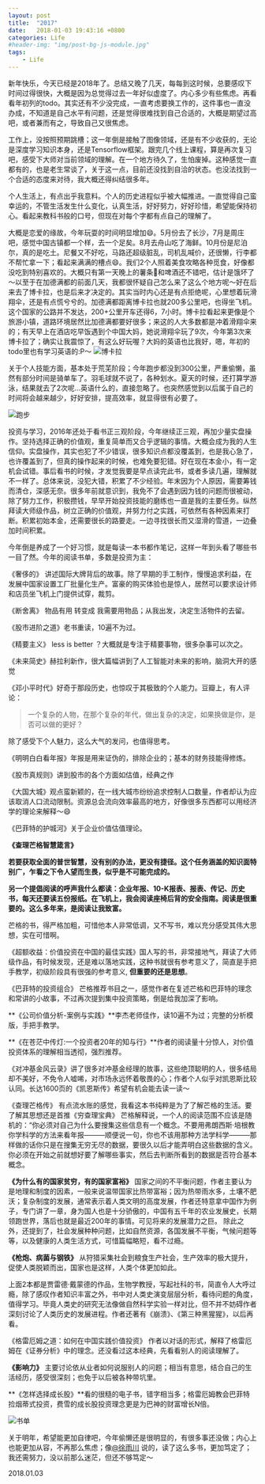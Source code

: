 ```yaml
---
layout: post
title:  "2017"
date:   2018-01-03 19:43:16 +0800
categories: Life
#header-img: "img/post-bg-js-module.jpg"
tags:
    - Life
---
```


新年快乐，今天已经是2018年了。总结又晚了几天，每每到这时候，总要感叹下时间过得很快，大概是因为总觉得过去一年好似虚度了。内心多少有些焦虑。再看看年初列的todo。其实还有不少没完成，一直考虑要换工作的，这件事也一直没办成，不知道是自己水平有问题，还是觉得很难找到自己合适的，大概是期望过高吧，或者兼而有之，导致自己又很焦虑。

工作上，没按照预期跳槽；这一年倒是接触了图像领域，还是有不少收获的，无论是深度学习知识本身，还是Tensorflow框架。跟完几个线上课程，算是再次复习吧，感受下大师对当前领域的理解。在一个地方待久了，生怕废掉。这种感觉一直都有的，也是老生常谈了，关于这一点，目前还没找到自洽的状态。也没法找到一个合适的态度来对待，我大概还得纠结很多年。

个人生活上，有点出乎我意料。个人的历史进程似乎被大幅推进。一直觉得自己蛮幸运的，不管生活发生什么变化，认真生活，好好努力，好好珍惜，希望能保持初心。看起来教科书般的口号，但现在对每个字都有点自己的理解了。

大概是恋爱的缘故，今年玩耍的时间明显增加😄。5月份去了长沙，7月是周庄吧，感觉中国古镇都一个样，去一个足矣。8月去舟山吃了海鲜。10月份是尼泊尔，真的是吃土。尼餐又不好吃，马路还超级脏乱，司机乱喊价，还很懒，行李都不帮忙拿一下；看起来满满的槽点😄。我们2个人照着美食攻略各种觅食，好像都没吃到特别喜欢的。大概只有第一天晚上的薯条🍟和啤酒还不错吧，估计是饿坏了～以至于在加德满都的前面几天，我都很怀疑自己怎么来了这么个地方呢～好在后来去了博卡拉，也是后来才决定的。其实当时内心还是有点拒绝呢，心里想着玩滑翔伞，还是有点慌兮兮的。加德满都距离博卡拉也就200多公里吧，也得坐飞机。这个国家的公路并不发达，200+公里开车还得6，7小时。博卡拉看起来更像是个旅游小镇，道路环境居然比加德满都要好很多；来这的人大多数都是冲着滑翔伞来的；有天早上在酒店吃早饭遇到个中国大妈，她说滑翔伞玩了9次，今年第3次来博卡拉了；确实让我震惊了，有这么好玩喔？大妈的英语也比我好，嗯，年初的todo里也有学习英语的:P～
![博卡拉](https://raw.githubusercontent.com/y521263/y521263.github.io/master/img/article/2017/IMG_5137.JPG)

关于个人技能方面，基本处于荒芜阶段；今年跑步都没到300公里，严重偷懒，虽然有部分时间是骑单车了。羽毛球就不说了，各种划水。夏天的时候，还打算学游泳，结果就去了2次呢...英语什么的，直接忽略了。也突然感觉到以后属于自己的时间将会越来越少，好好安排，提高效率，就显得很有必要了。

![跑步](https://raw.githubusercontent.com/y521263/y521263.github.io/master/img/article/2017/IMG_5700.PNG)

投资与学习，2016年还处于看书正三观阶段，今年继续正三观，再加少量实盘操作。坚持选择正确的价值观，重复简单而又合乎逻辑的事情。大概会成为我的人生信仰。实盘操作，其实也犯了不少错误，很多知识点都没覆盖到，也是我心急了，也许覆盖到了，但真的操作起来的时候，也难免要犯错。好在现在本金小，有一定机会试错。事后看书的时候，才发觉我要是早点读完此书，或者多读几遍，理解就不一样了。总体来说，没犯大错，积累了不少经验。年末因为个人原因，需要筹钱而清仓，深感无奈。很多年前就意识到，我免不了会遇到因为钱的问题而很被动，除了努力工作，积极攒钱，早早开始投资技能的磨练也一直是我的主要任务。纵然拜读大师级作品，树立正确的价值观，并努力付之实践，可依然有各种因素来打断。积累初始本金，还需要很长的路要走。一边寻找很长而又湿滑的雪道，一边叠加时间积累。

今年倒是养成了一个好习惯，就是每读一本书都作笔记，这样一年到头看了哪些书一目了然。今年的阅读书单，多数是投资为主：

《奢侈的》 讲述国际大牌背后的故事。除了早期的手工制作，慢慢追求利益，在发展中国家设置工厂批量化生产。富豪的购买体验也是惊人，居然可以要求设计师和店员坐飞机上门提供试穿，裁剪。

《断舍离》 物品有用 转变成 我需要用物品；从我出发，决定生活物件的去留。

《股市进阶之道》老书重读，10遍不为过。

《精要主义》 less is better ？大概就是专注于精要事物，很多杂事可以次之。

《未来简史》赫拉利新作，很大篇幅讲到了人工智能对未来的影响，脑洞大开的感觉

《邓小平时代》好奇于那段历史，也惊叹于其极致的个人能力。豆瓣上，有人评论：
> 一个复杂的人物，在那个复杂的年代，做出复杂的决定，如果换做是你，是否可以做的更好？

除了感受下个人魅力，这么大气的发问，也值得思考。

《明明白白看年报》年报是用来证伪的，排除企业的；基本的财务技能得修炼。

《股市真规则》讲到股市的各个方面如估值，经典之作

《大国大城》观点蛮新颖的，在一线大城市纷纷追求控制人口数量，作者却认为应该取消人口流动限制。资源总会流向效率最高的地方，好像很多东西都可以用经济学的理论来解释～😄

《巴菲特的护城河》关于企业价值估值理论。

**《查理芒格智慧箴言》**

**若要获取全面的普世智慧，没有别的办法，更没有捷径。这个任务涵盖的知识面特别广，乍看之下令人望而生畏，似乎是不可能完成的。**

**另一个提倡阅读的呼声我什么都读：企业年报、10-K报表、报表、传记、历史书，每天还要读五份报纸。在飞机上，我会阅读座椅后背的安全指南。阅读是很重要的。这么多年来，是阅读让我致富。**

芒格的书，得严格加粗，可惜他本人非常低调，又不写书，难以充分感受其伟大思想，实在可惜啊。

《超额收益：价值投资在中国的最佳实践》国人写的书，非常接地气，拜读了大师级作品，有时候发现，还是难以落地实践，这种书就很有参考意义了，简直是手把手教学，初级阶段具有很强的参考意义, **但重要的还是思想**。

《巴菲特的投资组合》
芒格推荐书目之一，感觉作者在复述芒格和巴菲特的理念和常讲的小故事，不过再次提到集中投资策略，倒是给我加深了影响。

**《公司价值分析-案例与实践》**李杰老师佳作，读10遍不为过；完整的分析模版，手把手教学。

**《在苍茫中传灯:一个投资者20年的知与行》**作者的阅读量十分惊人，对价值投资体系的理解相当透彻，强烈推荐。

《对冲基金风云录》讲了很多对冲基金经理的故事，这些绝顶聪明的人，很多结局却不美好，不免令人嘘唏，对市场永远怀着敬畏的心；作者个人似乎对凯恩斯比较认同。长达1600页的《凯恩斯传》希望有机会能去读一读～

《查理芒格传》
有点流水账的感觉，我看这本书纯粹是为了了解芒格的生活。要了解其思想还是首推《穷查理宝典》
芒格解释说，一个人的阅读范围不应该是随机的：“你必须对自己为什么要搜集这些信息有一个概念。不要用弗朗西斯·培根教你学科学的方法来看年报———顺便说一句，你也不该用那种方法学科学———那样做的话你只是在搜集无穷无尽的数据，要很久以后才能弄明白这些数据的含义。你必须在开始之前就想好要了解哪些事实，然后去判断所看到的数据是否符合基本概念。

**《为什么有的国家贫穷，有的国家富裕》**
国家之间的不平衡问题，作者主要认为是地理和制度的因素，一般来说温带国家比热带富裕；因为热带雨水多，土壤不肥沃；复杂制度的发展，通常表示着人类文明的高度发展，作者还特意拿中国作为例子，专门讲了一章，身为国人也是十分骄傲的，中国有五千年的农业发展史，长期领跑世界，落后也就是最近200年的事情。可见将来的发展潜力之巨。
除此之外，还提到了，社会发展种种问题，比如自然资源，各国发展不平衡，气候问题等等，以及健康的人类生活方式，可惜篇幅略短，看不过瘾。

**《枪炮、病菌与钢铁》**
从狩猎采集社会到粮食生产社会，生产效率的极大提升，促使人类脱颖而出，国家也是这样，人类个体更加如此。

上面2本都是贾雷德·戴蒙德的作品，生物学教授，写起社科的书，简直令人大呼过瘾，除了感叹作者知识丰富之外，书中对人类史演变层层分析，看待问题的角度，值得学习。毕竟人类史的研究无法像做自然科学实验一样对比，但不并不妨碍作者深刻讨论了人类历史的发展进程。作者还著有《崩溃》、《第三种黑猩猩》，以后再看。

《格雷厄姆之道：如何在中国实践价值投资》
作者以对话的形式，解释了格雷厄姆在《证券分析》中的理念。还没看过这本经典，先看看别人的阅读理解了。

**《影响力》**
主要讨论依从业者如何说服别人的问题；相当有意思，结合自己的生活经历，感受很深刻；也免于以后被各种带坑里。

**《怎样选择成长股》**看的很糙的电子书，错字相当多；格雷厄姆教会巴菲特捡烟蒂式投资，费雪的成长股投资理念更是为巴神的财富增长N倍。

![书单](https://raw.githubusercontent.com/y521263/y521263.github.io/master/img/article/2017/book_list.JPG)

关于明年，希望能更加自律吧，今年偷懒还是很明显的，有很多事还没做；内心上也能更加从容，不再那么焦虑；像[@徐雨川](https://xueqiu.com/u/4406367320) 说的，读了这么多书，更加笃定了；我还需努力，没以前那么迷茫，但还不够笃定～

2018.01.03


